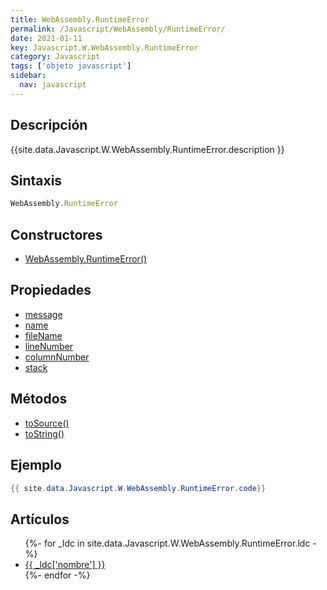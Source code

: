 ```yaml
---
title: WebAssembly.RuntimeError
permalink: /Javascript/WebAssembly/RuntimeError/
date: 2021-01-11
key: Javascript.W.WebAssembly.RuntimeError
category: Javascript
tags: ['objeto javascript']
sidebar: 
  nav: javascript
---
```


## Descripción
{{site.data.Javascript.W.WebAssembly.RuntimeError.description }}

## Sintaxis
~~~javascript
WebAssembly.RuntimeError
~~~

## Constructores
* [WebAssembly.RuntimeError()](/Javascript/WebAssembly/RuntimeError/WebAssembly/RuntimeError/)

## Propiedades
* [message](/Javascript/WebAssembly/RuntimeError/message)
* [name](/Javascript/WebAssembly/RuntimeError/name)
* [fileName](/Javascript/WebAssembly/RuntimeError/fileName)
* [lineNumber](/Javascript/WebAssembly/RuntimeError/lineNumber)
* [columnNumber](/Javascript/WebAssembly/RuntimeError/columnNumber)
* [stack](/Javascript/WebAssembly/RuntimeError/stack)

## Métodos
* [toSource()](/Javascript/WebAssembly/RuntimeError/toSource)
* [toString()](/Javascript/WebAssembly/RuntimeError/toString)

## Ejemplo
~~~java
{{ site.data.Javascript.W.WebAssembly.RuntimeError.code}}
~~~

## Artículos
<ul>
{%- for _ldc in site.data.Javascript.W.WebAssembly.RuntimeError.ldc -%}
   <li>
       <a href="{{_ldc['url'] }}">{{ _ldc['nombre'] }}</a>
   </li>
{%- endfor -%}
</ul>
